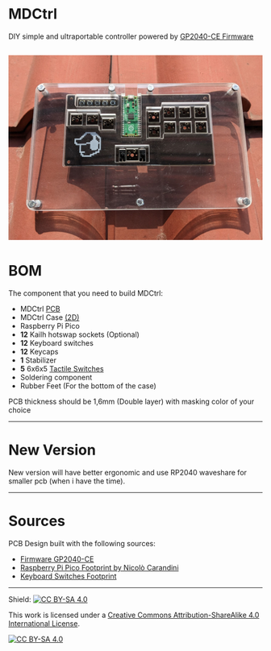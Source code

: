 # MDCtrl
DIY simple and ultraportable controller powered by [GP2040-CE Firmware](https://github.com/OpenStickCommunity/GP2040-CE)

![Finished MDCtrl](Assets/images/finished.jpg)
---

# BOM

The component that you need to build MDCtrl:
- MDCtrl [PCB](/Ver1/pcb/)
- MDCtrl Case [(2D)](/Case/)
- Raspberry Pi Pico 
- **12** Kailh hotswap sockets (Optional)
- **12** Keyboard switches
- **12** Keycaps
- **1** Stabilizer
- **5** 6x6x5 [Tactile Switches](https://www.hdk.co.jp/pdf/eng/e291702.pdf)
- Soldering component
- Rubber Feet (For the bottom of the case)

PCB thickness should be 1,6mm (Double layer) with masking color of your choice

---

# New Version

New version will have better ergonomic and use RP2040 waveshare for smaller pcb (when i have the time).

---

# Sources

PCB Design built with the following sources:
- [Firmware GP2040-CE](https://github.com/OpenStickCommunity/GP2040-CE)
- [Raspberry Pi Pico Footprint by Nicolò Carandini](https://github.com/ncarandini/KiCad-RP-Pico)
- [Keyboard Switches Footprint](https://github.com/ebastler/marbastlib)

---

Shield: [![CC BY-SA 4.0][cc-by-sa-shield]][cc-by-sa]

This work is licensed under a
[Creative Commons Attribution-ShareAlike 4.0 International License][cc-by-sa].

[![CC BY-SA 4.0][cc-by-sa-image]][cc-by-sa]

[cc-by-sa]: http://creativecommons.org/licenses/by-sa/4.0/
[cc-by-sa-image]: https://licensebuttons.net/l/by-sa/4.0/88x31.png
[cc-by-sa-shield]: https://img.shields.io/badge/License-CC%20BY--SA%204.0-lightgrey.svg
